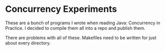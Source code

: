 # Concurrency Experiments

These are a bunch of programs I wrote when reading Java: Concurrency in Practice. I decided to compile them all into a repo and publish them.

There are problems with all of these. Makefiles need to be written for just about every directory. 
